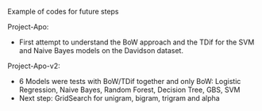 Example of codes for future steps

Project-Apo:
- First attempt to understand the BoW approach and the TDif for the SVM and Naive Bayes models on the Davidson dataset.

Project-Apo-v2:
- 6 Models were tests with BoW/TDif together and only BoW: Logistic Regression, Naive Bayes, Random Forest, Decision Tree, GBS, SVM
- Next step: GridSearch for unigram, bigram, trigram and alpha
